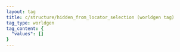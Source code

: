 ```yaml
---
layout: tag
title: c/structure/hidden_from_locator_selection (worldgen tag)
tag_type: worldgen
tag_content: {
  "values": []
}
---
```

